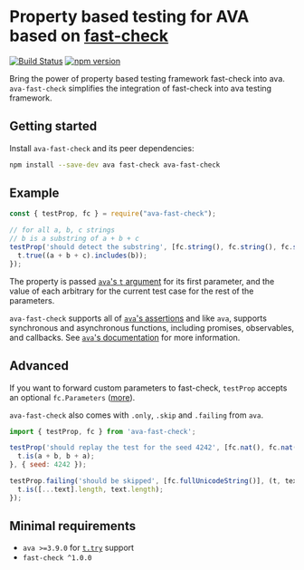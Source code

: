 # Property based testing for AVA based on [fast-check](https://github.com/dubzzz/fast-check/)

[![Build Status](https://travis-ci.com/dubzzz/ava-fast-check.svg?branch=master)](https://travis-ci.com/dubzzz/ava-fast-check)
[![npm version](https://badge.fury.io/js/ava-fast-check.svg)](https://badge.fury.io/js/ava-fast-check)

Bring the power of property based testing framework fast-check into ava.
`ava-fast-check` simplifies the integration of fast-check into ava testing framework.

## Getting started

Install `ava-fast-check` and its peer dependencies:

```bash
npm install --save-dev ava fast-check ava-fast-check
```

## Example

```javascript
const { testProp, fc } = require("ava-fast-check");

// for all a, b, c strings
// b is a substring of a + b + c
testProp('should detect the substring', [fc.string(), fc.string(), fc.string()], (t, a, b, c) => {
  t.true((a + b + c).includes(b));
});
```

The property is passed [`ava`'s `t` argument](https://github.com/avajs/ava/blob/master/docs/02-execution-context.md#execution-context-t-argument) for its first parameter, and the value of each arbitrary for the current test case for the rest of the parameters.

`ava-fast-check` supports all of [`ava`'s assertions](https://github.com/avajs/ava/blob/master/docs/03-assertions.md#assertions) and like `ava`, supports synchronous and asynchronous functions, including promises, observables, and callbacks. See [`ava`'s documentation](https://github.com/avajs/ava/blob/master/docs/01-writing-tests.md#declaring-test) for more information.

## Advanced

If you want to forward custom parameters to fast-check, `testProp` accepts an optional `fc.Parameters` ([more](https://github.com/dubzzz/fast-check/blob/master/documentation/Runners.md#runners)).

`ava-fast-check` also comes with `.only`, `.skip` and `.failing` from `ava`.

```javascript
import { testProp, fc } from 'ava-fast-check';

testProp('should replay the test for the seed 4242', [fc.nat(), fc.nat()], (t, a, b) => {
  t.is(a + b, b + a);
}, { seed: 4242 });

testProp.failing('should be skipped', [fc.fullUnicodeString()], (t, text) => {
  t.is([...text].length, text.length);
});
```

## Minimal requirements

- `ava >=3.9.0` for [`t.try`](https://github.com/avajs/ava/blob/master/docs/03-assertions.md#trytitle-implementation--macro--macro-args) support
- `fast-check ^1.0.0`
